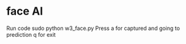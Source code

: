 # face AI
Run code
    sudo python w3_face.py
    Press a for captured and going to prediction q for exit